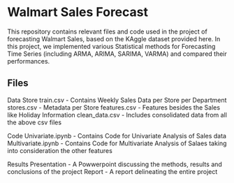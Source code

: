# Walmart Sales Forecast

This repository contains relevant files and code used in the project of forecasting Walmart Sales, based on the KAggle dataset provided here. In this project, we implemented various Statistical methods for Forecasting Time Series (including ARMA, ARIMA, SARIMA, VARMA) and compared their performances.

## Files

Data Store
train.csv - Contains Weekly Sales Data per Store per Department
stores.csv - Metadata per Store
features.csv - Features besides the Sales like Holiday Information
clean_data.csv - Includes consolidated data from all the above csv files

Code
Univariate.ipynb - Contains Code for Univariate Analysis of Sales data
Multivariate.ipynb - Contains Code for Multivariate Analysis of Salaes taking into consideration the other features

Results
Presentation - A Powwerpoint discussing the methods, results and conclusions of the project
Report - A report delineating the entire project
